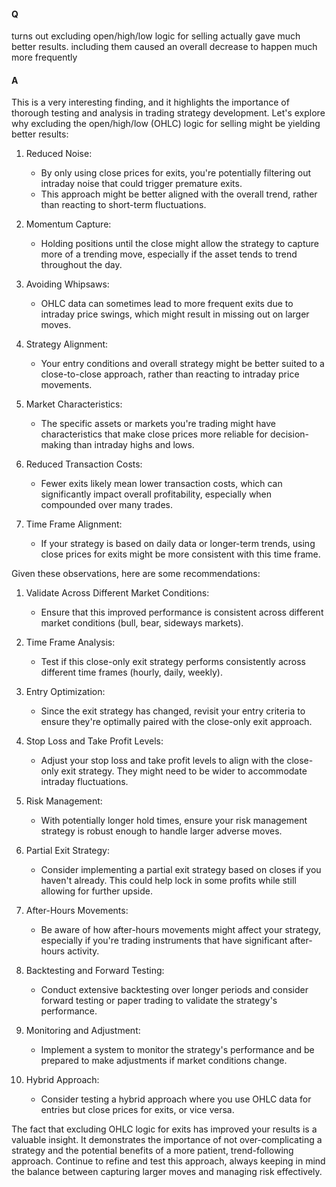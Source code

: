 #### Q
turns out excluding open/high/low logic for selling actually gave much better results. including them caused an overall decrease to happen much more frequently

#### A
This is a very interesting finding, and it highlights the importance of thorough testing and analysis in trading strategy development. Let's explore why excluding the open/high/low (OHLC) logic for selling might be yielding better results:

1. Reduced Noise:
   - By only using close prices for exits, you're potentially filtering out intraday noise that could trigger premature exits.
   - This approach might be better aligned with the overall trend, rather than reacting to short-term fluctuations.

2. Momentum Capture:
   - Holding positions until the close might allow the strategy to capture more of a trending move, especially if the asset tends to trend throughout the day.

3. Avoiding Whipsaws:
   - OHLC data can sometimes lead to more frequent exits due to intraday price swings, which might result in missing out on larger moves.

4. Strategy Alignment:
   - Your entry conditions and overall strategy might be better suited to a close-to-close approach, rather than reacting to intraday price movements.

5. Market Characteristics:
   - The specific assets or markets you're trading might have characteristics that make close prices more reliable for decision-making than intraday highs and lows.

6. Reduced Transaction Costs:
   - Fewer exits likely mean lower transaction costs, which can significantly impact overall profitability, especially when compounded over many trades.

7. Time Frame Alignment:
   - If your strategy is based on daily data or longer-term trends, using close prices for exits might be more consistent with this time frame.

Given these observations, here are some recommendations:

1. Validate Across Different Market Conditions:
   - Ensure that this improved performance is consistent across different market conditions (bull, bear, sideways markets).

2. Time Frame Analysis:
   - Test if this close-only exit strategy performs consistently across different time frames (hourly, daily, weekly).

3. Entry Optimization:
   - Since the exit strategy has changed, revisit your entry criteria to ensure they're optimally paired with the close-only exit approach.

4. Stop Loss and Take Profit Levels:
   - Adjust your stop loss and take profit levels to align with the close-only exit strategy. They might need to be wider to accommodate intraday fluctuations.

5. Risk Management:
   - With potentially longer hold times, ensure your risk management strategy is robust enough to handle larger adverse moves.

6. Partial Exit Strategy:
   - Consider implementing a partial exit strategy based on closes if you haven't already. This could help lock in some profits while still allowing for further upside.

7. After-Hours Movements:
   - Be aware of how after-hours movements might affect your strategy, especially if you're trading instruments that have significant after-hours activity.

8. Backtesting and Forward Testing:
   - Conduct extensive backtesting over longer periods and consider forward testing or paper trading to validate the strategy's performance.

9. Monitoring and Adjustment:
   - Implement a system to monitor the strategy's performance and be prepared to make adjustments if market conditions change.

10. Hybrid Approach:
    - Consider testing a hybrid approach where you use OHLC data for entries but close prices for exits, or vice versa.

The fact that excluding OHLC logic for exits has improved your results is a valuable insight. It demonstrates the importance of not over-complicating a strategy and the potential benefits of a more patient, trend-following approach. Continue to refine and test this approach, always keeping in mind the balance between capturing larger moves and managing risk effectively.